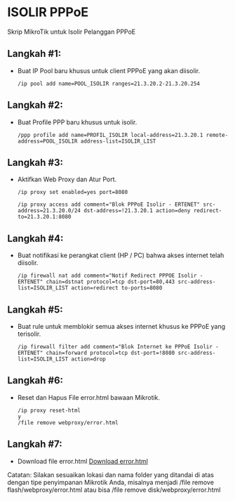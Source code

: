 # ISOLIR PPPoE
Skrip MikroTik untuk Isolir Pelanggan PPPoE

## Langkah #1: 
* Buat IP Pool baru khusus untuk client PPPoE yang akan diisolir.
	```shell
	/ip pool add name=POOL_ISOLIR ranges=21.3.20.2-21.3.20.254
	```

## Langkah #2: 
* Buat Profile PPP baru khusus untuk isolir.
	```shell
	/ppp profile add name=PROFIL_ISOLIR local-address=21.3.20.1 remote-address=POOL_ISOLIR address-list=ISOLIR_LIST
	```

## Langkah #3: 
* Aktifkan Web Proxy dan Atur Port.
	```shell
	/ip proxy set enabled=yes port=8080
	```
	```shell
	/ip proxy access add comment="Blok PPPoE Isolir - ERTENET" src-address=21.3.20.0/24 dst-address=!21.3.20.1 action=deny redirect-to=21.3.20.1:8080
	```

## Langkah #4: 
* Buat notifikasi ke perangkat client (HP / PC) bahwa akses internet telah diisolir.
	```shell
	/ip firewall nat add comment="Notif Redirect PPPOE Isolir - ERTENET" chain=dstnat protocol=tcp dst-port=80,443 src-address-list=ISOLIR_LIST action=redirect to-ports=8080
	```

## Langkah #5: 
* Buat rule untuk memblokir semua akses internet khusus ke PPPoE yang terisolir.
	```shell
	/ip firewall filter add comment="Blok Internet ke PPPoE Isolir - ERTENET" chain=forward protocol=tcp dst-port=!8080 src-address-list=ISOLIR_LIST action=drop
	```

## Langkah #6: 
* Reset dan Hapus File error.html bawaan Mikrotik.
	```shell
	/ip proxy reset-html
	y
	/file remove webproxy/error.html
	```
	
## Langkah #7:
* Download file error.html
	[Download error.html](https://raw.githubusercontent.com/abmujib/mikrotik-isolir-pppoe/main/error.html)

Catatan: Silakan sesuaikan lokasi dan nama folder yang ditandai di atas dengan tipe penyimpanan Mikrotik Anda, misalnya menjadi /file remove flash/webproxy/error.html atau bisa /file remove disk/webproxy/error.html

